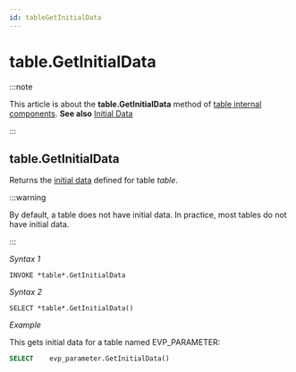 ```yaml
---
id: tableGetInitialData
---
```


# table.GetInitialData




:::note

This article is about the **table.GetInitialData** method of [table internal components](/docs/Extensions/Domain_and_table_internal_components).
**See also**
[Initial Data]()

:::

## **table.GetInitialData**

Returns the [initial data]() defined for table *table*.


:::warning

By default, a table does not have initial data. In practice, most tables do not have initial data.

:::

*Syntax 1*

```
INVOKE *table*.GetInitialData
```

*Syntax 2*

```
SELECT *table*.GetInitialData()
```

*Example*

This gets initial data for a table named EVP_PARAMETER:

```sql
SELECT    evp_parameter.GetInitialData()
```

 